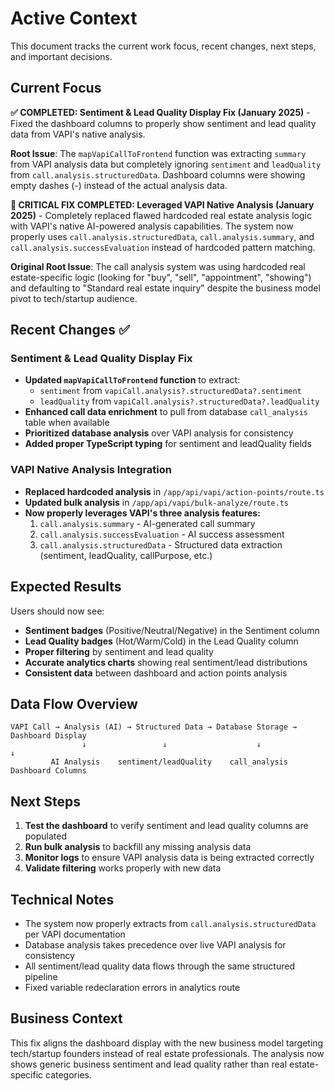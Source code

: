 # Active Context

This document tracks the current work focus, recent changes, next steps, and important decisions.

## Current Focus

**✅ COMPLETED: Sentiment & Lead Quality Display Fix (January 2025)** - Fixed the dashboard columns to properly show sentiment and lead quality data from VAPI's native analysis.

**Root Issue**: The `mapVapiCallToFrontend` function was extracting `summary` from VAPI analysis data but completely ignoring `sentiment` and `leadQuality` from `call.analysis.structuredData`. Dashboard columns were showing empty dashes (-) instead of the actual analysis data.

**🚀 CRITICAL FIX COMPLETED: Leveraged VAPI Native Analysis (January 2025)** - Completely replaced flawed hardcoded real estate analysis logic with VAPI's native AI-powered analysis capabilities. The system now properly uses `call.analysis.structuredData`, `call.analysis.summary`, and `call.analysis.successEvaluation` instead of hardcoded pattern matching.

**Original Root Issue**: The call analysis system was using hardcoded real estate-specific logic (looking for "buy", "sell", "appointment", "showing") and defaulting to "Standard real estate inquiry" despite the business model pivot to tech/startup audience.

## Recent Changes ✅

### **Sentiment & Lead Quality Display Fix**
- **Updated `mapVapiCallToFrontend` function** to extract:
  - `sentiment` from `vapiCall.analysis?.structuredData?.sentiment`
  - `leadQuality` from `vapiCall.analysis?.structuredData?.leadQuality`
- **Enhanced call data enrichment** to pull from database `call_analysis` table when available
- **Prioritized database analysis** over VAPI analysis for consistency
- **Added proper TypeScript typing** for sentiment and leadQuality fields

### **VAPI Native Analysis Integration**
- **Replaced hardcoded analysis** in `/app/api/vapi/action-points/route.ts` 
- **Updated bulk analysis** in `/app/api/vapi/bulk-analyze/route.ts`
- **Now properly leverages VAPI's three analysis features:**
  1. `call.analysis.summary` - AI-generated call summary
  2. `call.analysis.successEvaluation` - AI success assessment
  3. `call.analysis.structuredData` - Structured data extraction (sentiment, leadQuality, callPurpose, etc.)

## Expected Results

Users should now see:
- **Sentiment badges** (Positive/Neutral/Negative) in the Sentiment column
- **Lead Quality badges** (Hot/Warm/Cold) in the Lead Quality column  
- **Proper filtering** by sentiment and lead quality
- **Accurate analytics charts** showing real sentiment/lead distributions
- **Consistent data** between dashboard and action points analysis

## Data Flow Overview

```
VAPI Call → Analysis (AI) → Structured Data → Database Storage → Dashboard Display
                ↓                 ↓                    ↓               ↓
         AI Analysis    sentiment/leadQuality    call_analysis   Dashboard Columns
```

## Next Steps

1. **Test the dashboard** to verify sentiment and lead quality columns are populated
2. **Run bulk analysis** to backfill any missing analysis data
3. **Monitor logs** to ensure VAPI analysis data is being extracted correctly
4. **Validate filtering** works properly with new data

## Technical Notes

- The system now properly extracts from `call.analysis.structuredData` per VAPI documentation
- Database analysis takes precedence over live VAPI analysis for consistency
- All sentiment/lead quality data flows through the same structured pipeline
- Fixed variable redeclaration errors in analytics route

## Business Context

This fix aligns the dashboard display with the new business model targeting tech/startup founders instead of real estate professionals. The analysis now shows generic business sentiment and lead quality rather than real estate-specific categories.
